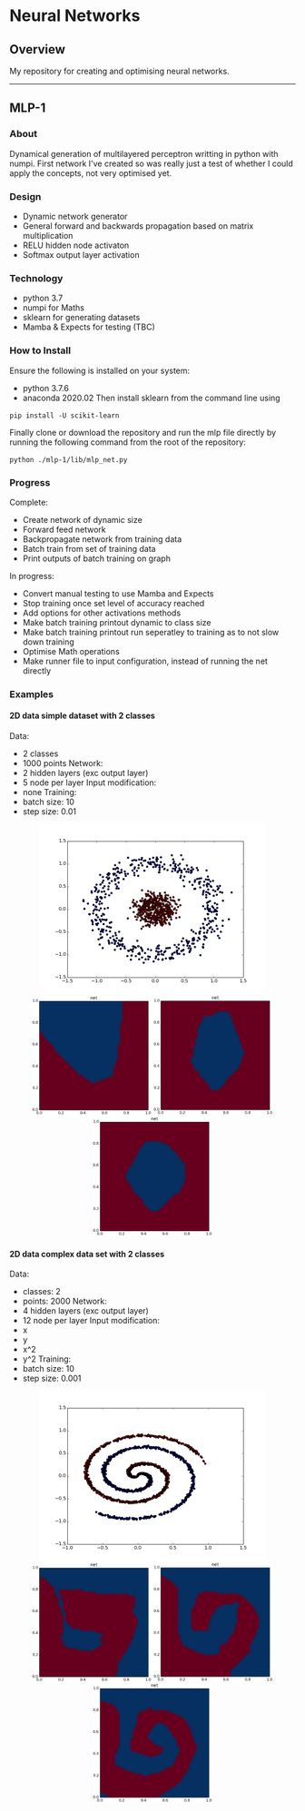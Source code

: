 # Neural Networks

## Overview

My repository for creating and optimising neural networks. 

------

## MLP-1

### About
Dynamical generation of multilayered perceptron writting in python with numpi. First network I've created so was really just a test of whether I could apply the concepts, not very optimised yet.

### Design
- Dynamic network generator
- General forward and backwards propagation based on matrix multiplication
- RELU hidden node activaton
- Softmax output layer activation

### Technology

- python 3.7
- numpi for Maths
- sklearn for generating datasets
- Mamba & Expects for testing (TBC)

### How to Install
Ensure the following is installed on your system:
- python 3.7.6
- anaconda 2020.02
Then install sklearn from the command line using
```
pip install -U scikit-learn
```
Finally clone or download the repository and run the mlp file directly by running the following command from the root of the repository:
```
python ./mlp-1/lib/mlp_net.py
```

### Progress

Complete:
- Create network of dynamic size
- Forward feed network
- Backpropagate network from training data
- Batch train from set of training data
- Print outputs of batch training on graph

In progress:
- Convert manual testing to use Mamba and Expects
- Stop training once set level of accuracy reached
- Add options for other activations methods 
- Make batch training printout dynamic to class size
- Make batch training printout run seperatley to training as to not slow down training
- Optimise Math operations
- Make runner file to input configuration, instead of running the net directly 

### Examples

#### 2D data simple dataset with 2 classes
Data:
- 2 classes
- 1000 points
Network:
- 2 hidden layers (exc output layer)
- 5 node per layer
Input modification:
- none
Training:
- batch size: 10
- step size: 0.01

<p align="center">
  <img src="mlp-1/docs/simple-dataset-2d.png" width="400" height="300"/>
  <img src="mlp-1/docs/simple-dataset-train-1.png" width="210" height="210"/> <img src="mlp-1/docs/simple-dataset-train-2.png" width="210" height="210"/> <img src="mlp-1/docs/simple-dataset-train-3.png" width="210" height="210"/>
</p>

#### 2D data complex data set with 2 classes
Data:
- classes: 2
- points: 2000
Network:
- 4 hidden layers (exc output layer)
- 12 node per layer
Input modification:
- x
- y
- x^2
- y^2
Training:
- batch size: 10
- step size: 0.001
  
<p align="center">
  <img src="mlp-1/docs/complex-dataset-2d.png" width="400" height="300"/>
  <img src="mlp-1/docs/complex-dataset-train-1.png" width="210" height="210"/> <img src="mlp-1/docs/complex-dataset-train-2.png" width="210" height="210"/> <img src="mlp-1/docs/complex-dataset-train-3.png" width="210" height="210"/>
</p>